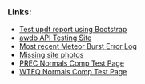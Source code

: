 <html>

  <h3>Links:  </h3>
  <ul>
    <li>
      <a href="https://nrcs-nwcc.github.io/updt_report_test.html">Test updt report using Bootstrap</a>
    </li>
  <li>
    <a href="https://api.snowdata.info">awdb API Testing Site</a>
    </li>
    <li>
      <a href="https://nrcs-nwcc.github.io/ErrorLog_July20.html">Most recent Meteor Burst Error Log</a>
    </li>
    <li>
      <a href="https://nrcs-nwcc.github.io/missing_photos.html">Missing site photos</a>
    </li>
    <li>
      <a href="https://nrcs-nwcc.github.io/bt_test_prec.html">PREC Normals Comp Test Page</a>
    </li>
    <li>
      <a href="https://nrcs-nwcc.github.io/bt_test_wteq.html">WTEQ Normals Comp Test Page</a>
    </li>
  </ul>
</html>
